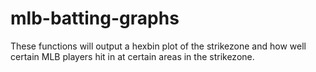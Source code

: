 # mlb-batting-graphs
These functions will output a hexbin plot of the strikezone and how well certain MLB players hit in at certain areas in the strikezone. 

